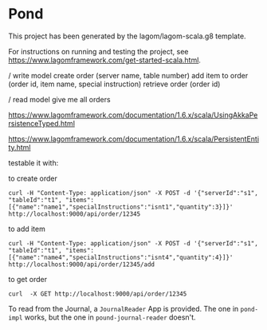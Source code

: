 # Pond

This project has been generated by the lagom/lagom-scala.g8 template. 

For instructions on running and testing the project, see https://www.lagomframework.com/get-started-scala.html.



/ write model
create order (server name, table number)
add item to order (order id, item name, special instruction)
retrieve order (order id)

/ read model 
give me all orders

https://www.lagomframework.com/documentation/1.6.x/scala/UsingAkkaPersistenceTyped.html

https://www.lagomframework.com/documentation/1.6.x/scala/PersistentEntity.html


testable it with: 

to create order 

    curl -H "Content-Type: application/json" -X POST -d '{"serverId":"s1", "tableId":"t1", "items":[{"name":"name1","specialInstructions":"isnt1","quantity":3}]}' http://localhost:9000/api/order/12345

to add item
    
    curl -H "Content-Type: application/json" -X POST -d '{"serverId":"s1", "tableId":"t1", "items":[{"name":"name4","specialInstructions":"isnt4","quantity":4}]}' http://localhost:9000/api/order/12345/add
    
to get order

    curl  -X GET http://localhost:9000/api/order/12345
    
    
To read from the Journal, a `JournalReader` App is provided. The one in `pond-impl` works, but the one in `pound-journal-reader` doesn't.
    
       
